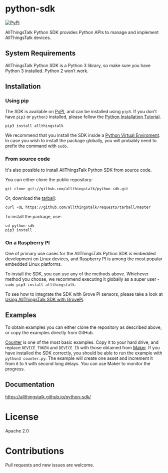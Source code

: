 # python-sdk

[![PyPI](https://img.shields.io/pypi/v/allthingstalk.svg)](https://pypi.python.org/pypi/allthingstalk)

AllThingsTalk Python SDK provides Python APIs to manage and implement AllThingsTalk devices.

## System Requirements

AllThingsTalk Python SDK is a Python 3 library, so make sure you have Python 3 installed. Python 2 won’t work.

## Installation

### Using pip

The SDK is available on [PyPI](https://pypi.python.org/pypi), and can be installed using `pip3`. If you don't have `pip3` or `python3` installed, please follow the [Python Installation Tutorial](http://docs.python-guide.org/en/latest/starting/installation/).

```
pip3 install allthingstalk
```

We recommend that you install the SDK inside a [Python Virtual Enviroment](https://realpython.com/blog/python/python-virtual-environments-a-primer/). In case you wish to install the package globally, you will probably need to prefix the command with `sudo`.

### From source code

It's also possible to install AllThingsTalk Python SDK from source code.

You can either clone the public repository:

```
git clone git://github.com/allthingstalk/python-sdk.git
```

Or, download the [tarball](https://github.com/allthingstalk/requests/tarball/master):

```
curl -OL https://github.com/allthingstalk/requests/tarball/master
```

To install the package, use:

```
cd python-sdk
pip3 install .
```

### On a Raspberry PI

One of primary use cases for the AllThingsTalk Python SDK is embedded development on Linux devices, and Raspberry PI is among the most popular embedded Linux platforms.

To install the SDK, you can use any of the methods above. Whichever method you choose, we recommend executing it globally as a super user - `sudo pip3 install allthingstalk`.

To see how to integrate the SDK with Grove PI sensors, please take a look at [Using AllThingsTalk SDK with GrovePi](examples/grovepi/README.md).

## Examples

To obtain examples you can either clone the repository as described above, or copy the examples directly from GitHub.

[Counter](examples/counter.py) is one of the most basic examples. Copy it to your hard drive, and replace `DEVICE_TOKEN` and `DEVICE_ID` with those obtained from [Maker](https://maker.allthingstalk.com). If you have installed the SDK correctly, you should be able to run the example with `python3 counter.py`. The example will create one asset and increment it from `0` to `9` with second long delays. You can use Maker to monitor the progress.

## Documentation

https://allthingstalk.github.io/python-sdk/

# License

Apache 2.0

# Contributions

Pull requests and new issues are welcome.
